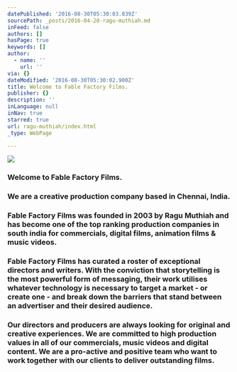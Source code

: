 ```yaml
---
datePublished: '2016-08-30T05:30:03.839Z'
sourcePath: _posts/2016-04-20-ragu-muthiah.md
inFeed: false
authors: []
hasPage: true
keywords: []
author:
  - name: ''
    url: ''
via: {}
dateModified: '2016-08-30T05:30:02.900Z'
title: Welcome to Fable Factory Films.
publisher: {}
description: ''
inLanguage: null
inNav: true
starred: true
url: ragu-muthiah/index.html
_type: WebPage

---
```

![](https://s3-us-west-2.amazonaws.com/the-grid-img/p/7ed142c3cd29be47484353d3a669ad37e85a34eb.jpg)

### Welcome to Fable Factory Films.

### We are a creative production company based in Chennai, India.

### Fable Factory Films was founded in 2003 by Ragu Muthiah and has become one of the top ranking production companies in south india for commercials, digital films, animation films & music videos.

### Fable Factory Films has curated a roster of exceptional directors and writers. With the conviction that storytelling is the most powerful form of messaging, their work utilises whatever technology is necessary to target a market - or create one - and break down the barriers that stand between an advertiser and their desired audience.

### Our directors and producers are always looking for original and creative experiences. We are committed to high production values in all of our commercials, music videos and digital content. We are a pro-active and positive team who want to work together with our clients to deliver outstanding films.